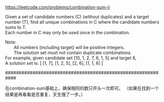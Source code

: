 https://leetcode.com/problems/combination-sum-ii

Given a set of candidate numbers (C) (without duplicates) and a target number (T), find all unique combinations in C where the candidate numbers sums to T.    
Each number in C may only be used once in the combination.    

Note:  
&emsp;&emsp;All numbers (including target) will be positive integers.  
&emsp;&emsp;The solution set must not contain duplicate combinations.  
For example, given candidate set [10, 1, 2, 7, 6, 1, 5] and target 8,   
A solution set is: 
[
  [1, 7],
  [1, 2, 5],
  [2, 6],
  [1, 1, 6]
]

############################################################

在combination-sum基础上，确保相同的数只开头一次即可。
（如果在找到一个结果是再看看是否重复，天生慢了一步。）


